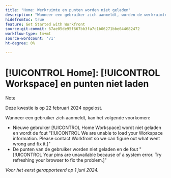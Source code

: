 ```yaml
---
title: "Home: Werkruimte en punten worden niet geladen"
description: "Wanneer een gebruiker zich aanmeldt, worden de werkruimte en punten op het startpunt niet geladen en worden foutberichten weergegeven."
hidefromtoc: true
feature: Get Started with Workfront
source-git-commit: 67ae05de95f667bb3fa7c1b06271bbe644682472
workflow-type: tm+mt
source-wordcount: '71'
ht-degree: 0%

---
```



# [!UICONTROL Home]: [!UICONTROL Workspace] en punten niet laden

>[!NOTE]
>
>Deze kwestie is op 22 februari 2024 opgelost.

Wanneer een gebruiker zich aanmeldt, kan het volgende voorkomen:

* Nieuwe gebruiker [!UICONTROL Home Workspace] wordt niet geladen en wordt de fout &quot;[!UICONTROL We are unable to load your Workspace information. Please contact Workfront so we can figure out what went wrong and fix it.]&quot;
* De punten van de gebruiker worden niet geladen en de fout &quot;[!UICONTROL Your pins are unavailable because of a system error. Try refreshing your browser to fix the problem.]&quot;

_Voor het eerst gerapporteerd op 1 juni 2024._
